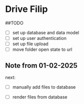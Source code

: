 # Drive Filip

##TODO

- [ ] set up database and data model
- [ ] set up user authentication
- [ ] set up file upload
- [ ] move folder open state to url

## Note from 01-02-2025
next:
- [ ] manually add files to database
- [ ] render files from database

